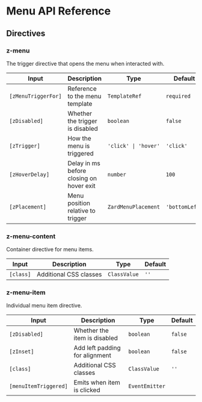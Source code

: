 # Menu API Reference

## Directives

### z-menu

The trigger directive that opens the menu when interacted with.

| Input               | Description                              | Type                 | Default        |
| ------------------- | ---------------------------------------- | -------------------- | -------------- |
| `[zMenuTriggerFor]` | Reference to the menu template           | `TemplateRef`        | `required`     |
| `[zDisabled]`       | Whether the trigger is disabled          | `boolean`            | `false`        |
| `[zTrigger]`        | How the menu is triggered                | `'click' \| 'hover'` | `'click'`      |
| `[zHoverDelay]`     | Delay in ms before closing on hover exit | `number`             | `100`          |
| `[zPlacement]`      | Menu position relative to trigger        | `ZardMenuPlacement`  | `'bottomLeft'` |

### z-menu-content

Container directive for menu items.

| Input     | Description            | Type         | Default |
| --------- | ---------------------- | ------------ | ------- |
| `[class]` | Additional CSS classes | `ClassValue` | `''`    |

### z-menu-item

Individual menu item directive.

| Input                 | Description                    | Type           | Default |
| --------------------- | ------------------------------ | -------------- | ------- |
| `[zDisabled]`         | Whether the item is disabled   | `boolean`      | `false` |
| `[zInset]`            | Add left padding for alignment | `boolean`      | `false` |
| `[class]`             | Additional CSS classes         | `ClassValue`   | `''`    |
| `[menuItemTriggered]` | Emits when item is clicked     | `EventEmitter` |         |
